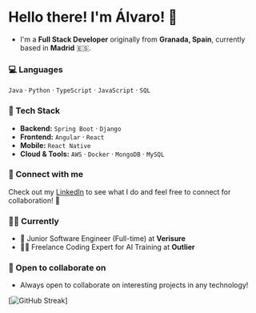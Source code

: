 # Hello there! I'm Álvaro! 👋
- I'm a **Full Stack Developer** originally from **Granada, Spain**, currently based in **Madrid** 🇪🇸.

### 💻 Languages
`Java` · `Python` · `TypeScript` · `JavaScript` · `SQL`

### 🔧 Tech Stack
- **Backend:** `Spring Boot` · `Django`  
- **Frontend:** `Angular` · `React`  
- **Mobile:** `React Native`  
- **Cloud & Tools:** `AWS` · `Docker` · `MongoDB` · `MySQL`
  
### 🔗 Connect with me
Check out my [LinkedIn](https://www.linkedin.com/in/vegaromeroalvaro/) to see what I do and feel free to connect for collaboration! 🙂
### 👨‍💻 Currently
- 💼 Junior Software Engineer (Full-time) at **Verisure**
- 👨‍🏫 Freelance Coding Expert for AI Training at **Outlier**
### 🤝 Open to collaborate on
- Always open to collaborate on interesting projects in any technology!

[![GitHub Streak](https://streak-stats.demolab.com?user=alvarovegaromero&theme=dark&border_radius=4.7&mode=weekly)]
